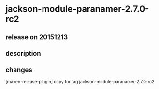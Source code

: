 # jackson-module-paranamer-2.7.0-rc2

## release on 20151213

## description

## changes

[maven-release-plugin] copy for tag jackson-module-paranamer-2.7.0-rc2

